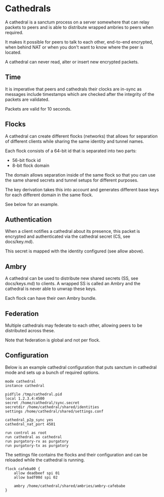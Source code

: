 # Cathedrals

A cathedral is a sanctum process on a server somewhere that can
relay packets to peers and is able to distribute wrapped ambries
to peers when required.

It makes it possible for peers to talk to each other, end-to-end
encrypted, when behind NAT or when you don't want to know where
the peer is located.

A cathedral can never read, alter or insert new encrypted packets.

## Time

It is imperative that peers and cathedrals their clocks are in-sync as
messages include timestamps which are checked after the integrity
of the packets are validated.

Packets are valid for 10 seconds.

## Flocks

A cathedral can create different flocks (networks) that allows for
separation of different clients while sharing the same identity
and tunnel names.

Each flock consists of a 64-bit id that is separated into two parts:

* 56-bit flock id
* 8-bit flock domain

The domain allows separation inside of the same flock so that you
can use the same shared secrets and tunnel setups for different purposes.

The key derivation takes this into account and generates different
base keys for each different domain in the same flock.

See below for an example.

## Authentication

When a client notifies a cathedral about its presence, this packet is
encrypted and authenticated via the cathedral secret (CS, see docs/key.md).

This secret is mapped with the identity configured (see allow above).

## Ambry

A cathedral can be used to distribute new shared secrets (SS, see docs/keys.md)
to clients. A wrapped SS is called an Ambry and the cathedral is never able
to unwrap these keys.

Each flock can have their own Ambry bundle.

## Federation

Multiple cathedrals may federate to each other, allowing peers to be
distributed across these.

Note that federation is global and not per flock.

## Configuration

Below is an example cathedral configuration that puts sanctum
in cathedral mode and sets up a bunch of required options.

```
mode cathedral
instance cathedral

pidfile /tmp/cathedral.pid
local 1.2.3.4:4500
secret /home/cathedral/sync.secret
secretdir /home/cathedral/shared/identities
settings /home/cathedral/shared/settings.conf

cathedral_p2p_sync yes
cathedral_nat_port 4501

run control as root
run cathedral as cathedral
run purgatory-rx as purgatory
run purgatory-tx as purgatory
```

The settings file contains the flocks and their configuration
and can be reloaded while the cathedral is running.

```
flock cafeba00 {
    allow deadbeef spi 01
    allow badf00d spi 02

    ambry /home/cathedral/shared/ambries/ambry-cafebabe
}
```
